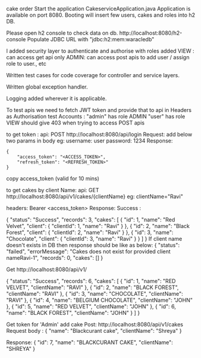 cake order
Start the application CakeserviceApplication.java Application is available on port 8080. Booting will insert few users, cakes and roles into h2 DB.

Please open h2 console to check data on db. http://localhost:8080/h2-console Populate JDBC URL with "jdbc:h2:mem:waracledb"

I added security layer to authenticate and authorise with roles added VIEW : can access get api only ADMIN: can access post apis to add user / assign role to user., etc

Written test cases for code coverage for controller and service layers.

Written global exception handler.

Logging added wherever it is applicable.

To test apis we need to fetch JWT token and provide that to api in Headers as Authorisation test Accounts : "admin" has role ADMIN "user" has role VIEW should give 403 when trying to access POST apis

to get token : api: POST http://localhost:8080/api/login Request: add below two params in body eg: username: user password: 1234 Response:

    {
        "access_token": "<ACCESS_TOKEN>",
        "refresh_token": "<REFRESH_TOKEN>"
    }
copy access_token (valid for 10 mins)

to get cakes by client Name: api: GET http://localhost:8080/api/v1/cakes/{clientName} eg: clientName="Ravi"

headers: Bearer <access_token>
Response:
Success :

{
"status": "Success",
"records": 3,
"cakes": [
{
"id": 1,
"name": "Red Velvet",
"client": {
"clientId": 1,
"name": "Ravi"
}
},
{
"id": 2,
"name": "Black Forest",
"client": {
"clientId": 2,
"name": "Ravi"
}
},
{
"id": 3,
"name": "Chocolate",
"client": {
"clientId": 3,
"name": "Ravi"
}
}
]
} If client name doesn't exists in DB then response should be like as below: { "status": "failed", "errorMessage": "Cakes does not exist for provided client nameRavi-1", "records": 0, "cakes": [] }

Get http://localhost:8080/api/v1/

{ "status": "Success", "records": 6, "cakes": [ { "id": 1, "name": "RED VELVET", "clientName": "RAVI" }, { "id": 2, "name": "BLACK FOREST", "clientName": "RAVI" }, { "id": 3, "name": "CHOCOLATE", "clientName": "RAVI" }, { "id": 4, "name": "BELGIUM CHOCOLATE", "clientName": "JOHN" }, { "id": 5, "name": "RED VELVET", "clientName": "JOHN" }, { "id": 6, "name": "BLACK FOREST", "clientName": "JOHN" } ] }

Get token for 'Admin' add cake Post: http://localhost:8080/api/v1/cakes Request body : { "name": "Blackcurant cake", "clientName": "Shreya" }

Response: { "id": 7, "name": "BLACKCURANT CAKE", "clientName": "SHREYA" }